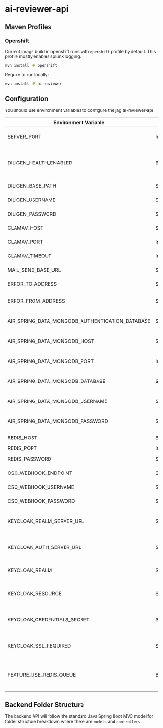 # ai-reviewer-api

## Maven Profiles

### Openshift

Current image build in openshift runs with `openshift` profile by default.
This profile mostly enables splunk logging.

```bash
mvn install -P openshift
```

Require to run locally:

```bash
mvn install -P ai-reviewer
```

## Configuration

You should use environment variables to configure the jag ai-reviewer-api

| Environment Variable            				  | Type    | Description                                  | Notes                          |
| ----------------------------------------------- | ------- | -------------------------------------------- | ------------------------------ |
| SERVER_PORT                     				  | Integer | web application server port                  | defaulted to `8080`            |
| DILIGEN_HEALTH_ENABLED   						  | Boolean | if Diligen should be monitored on healt check| defaulted to `true`            |
| DILIGEN_BASE_PATH               				  | String  | Diligen api base path                        |                                |
| DILIGEN_USERNAME    							  | String  | Diligen username  						   |                                |
| DILIGEN_PASSWORD              				  | String  | Diligen password                             |                                |
| CLAMAV_HOST              						  | String  | Clamav host                                  | defaulted to `localhost`       |
| CLAMAV_PORT    								  | Integer | Clamav port                                  | defaulted to `true`            |
| CLAMAV_TIMEOUT               					  | Integer | Clamav timeout                               | defaulted to `50000`           |
| MAIL_SEND_BASE_URL    						  | String  | base url of mailit api                       | defaulted to `/localhost:8090` |
| ERROR_TO_ADDRESS               				  | String  | Error email to address                       | defaulted to `test@somewhere.co`|
| ERROR_FROM_ADDRESS   							  | String  | Error email from address                     | defaulted to `test@somewhere.co`|
| AIR_SPRING_DATA_MONGODB_AUTHENTICATION_DATABASE | String  | MongoDb auth database                        |                                |
| AIR_SPRING_DATA_MONGODB_HOST    				  | String  | MongoDb host database                        |                                |
| AIR_SPRING_DATA_MONGODB_PORT               	  | Integer | MongoDb port database                        |                                |
| AIR_SPRING_DATA_MONGODB_DATABASE                | String  | MongoDb database database                    |                                |
| AIR_SPRING_DATA_MONGODB_USERNAME 				  | String  | MongoDb username database                    |                                |
| AIR_SPRING_DATA_MONGODB_PASSWORD                | String  | MongoDb password database                    |                                |
| REDIS_HOST               						  | String  | Redis host                                   | defaulted to `localhost`       |
| REDIS_PORT    								  | Integer | Redis port                                   | defaulted to `6379`            |
| REDIS_PASSWORD               					  | String  | Redis password                               | defaulted to `admin`           |
| CSO_WEBHOOK_ENDPOINT               			  | String  | CSO extract                                  | defaulted to  mock service     |
| CSO_WEBHOOK_USERNAME               			  | String  | CSO username                                 | defaulted to  mock service     |
| CSO_WEBHOOK_PASSWORD               			  | String  | CSO password                                 | defaulted to  mock service     |
| KEYCLOAK_REALM_SERVER_URL                       | String  | The keycloak JWT issuer uri                  | not set by default             |
| KEYCLOAK_AUTH_SERVER_URL                        | String  | The keycloak auth server URL                 | not set by default             |
| KEYCLOAK_REALM                                  | String  | The keycloak realm name                      | not set by default             |
| KEYCLOAK_RESOURCE                               | String  | The keycloak resource name                   | not set by default             |
| KEYCLOAK_CREDENTIALS_SECRET                     | String  | The keycloak Credentials Secrets             | not set by default             |
| KEYCLOAK_SSL_REQUIRED                           | String  | The keycloak SSL required                    | defaulted to `external`        |
| FEATURE_USE_REDIS_QUEUE                         | Boolean | Toggle between queue and webhook features    | defaulted to `true`            |


## Backend Folder Structure

The backend API will follow the standard Java Spring Boot MVC model for folder structure breakdown where there are `models` and `controllers`.
